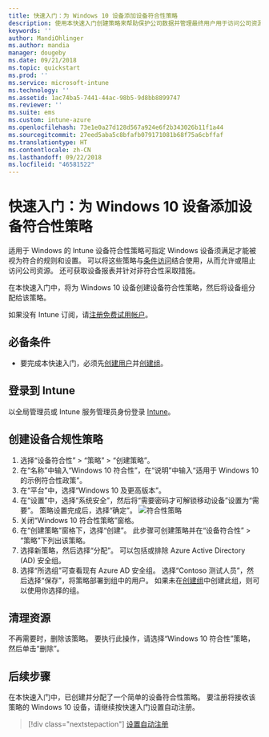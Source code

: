 ```yaml
---
title: 快速入门：为 Windows 10 设备添加设备符合性策略
description: 使用本快速入门创建策略来帮助保护公司数据并管理最终用户用于访问公司资源的设备。 然后，向组分配策略。
keywords: ''
author: MandiOhlinger
ms.author: mandia
manager: dougeby
ms.date: 09/21/2018
ms.topic: quickstart
ms.prod: ''
ms.service: microsoft-intune
ms.technology: ''
ms.assetid: 1ac74ba5-7441-44ac-98b5-9d8bb8899747
ms.reviewer: ''
ms.suite: ems
ms.custom: intune-azure
ms.openlocfilehash: 73e1e0a27d128d567a924e6f2b343026b11f1a44
ms.sourcegitcommit: 27eed5aba5c8bfafb079171081b68f75a6cbffaf
ms.translationtype: HT
ms.contentlocale: zh-CN
ms.lasthandoff: 09/22/2018
ms.locfileid: "46581522"
---
```

# <a name="quickstart-add-a-device-compliance-policy-for-a-windows-10-device"></a>快速入门：为 Windows 10 设备添加设备符合性策略
适用于 Windows 的 Intune 设备符合性策略可指定 Windows 设备须满足才能被视为符合的规则和设置。 可以将这些策略与[条件访问](https://docs.microsoft.com/intune/conditional-access)结合使用，从而允许或阻止访问公司资源。 还可获取设备报表并针对非符合性采取措施。

在本快速入门中，将为 Windows 10 设备创建设备符合性策略，然后将设备组分配给该策略。

如果没有 Intune 订阅，请[注册免费试用帐户](free-trial-sign-up.md)。

## <a name="prerequisites"></a>必备条件
- 要完成本快速入门，必须先[创建用户](quickstart-create-user.md)并[创建组](quickstart-create-group.md)。


## <a name="sign-in-to-intune"></a>登录到 Intune
以全局管理员或 Intune 服务管理员身份登录 [Intune](https://aka.ms/intuneportal)。

## <a name="create-a-device-compliance-policy"></a>创建设备合规性策略
1. 选择“设备符合性” > “策略” > “创建策略”。
2. 在“名称”中输入“Windows 10 符合性”，在“说明”中输入“适用于 Windows 10 的示例符合性政策”。
3. 在“平台”中，选择“Windows 10 及更高版本”。
4. 在“设置”中，选择“系统安全”，然后将“需要密码才可解锁移动设备”设置为“需要”。 策略设置完成后，选择“确定”。
   ![符合性策略](/intune/media/quickstart-create-policy/compliance-policy.png)
5. 关闭“Windows 10 符合性策略”窗格。 
6. 在“创建策略”窗格下，选择“创建”。 此步骤可创建策略并在“设备符合性” > “策略”下列出该策略。
7. 选择新策略，然后选择“分配”。 可以包括或排除 Azure Active Directory (AD) 安全组。
8. 选择“所选组”可查看现有 Azure AD 安全组。 选择“Contoso 测试人员”，然后选择“保存”，将策略部署到组中的用户。 如果未在[创建组](quickstart-create-group.md)中创建此组，则可以使用你选择的组。 

## <a name="clean-up-resources"></a>清理资源
不再需要时，删除该策略。 要执行此操作，请选择“Windows 10 符合性”策略，然后单击“删除”。 

## <a name="next-steps"></a>后续步骤
在本快速入门中，已创建并分配了一个简单的设备符合性策略。 要注册将接收该策略的 Windows 10 设备，请继续按快速入门设置自动注册。 
 
> [!div class="nextstepaction"]
> [设置自动注册](quickstart-setup-auto-enrollment.md)